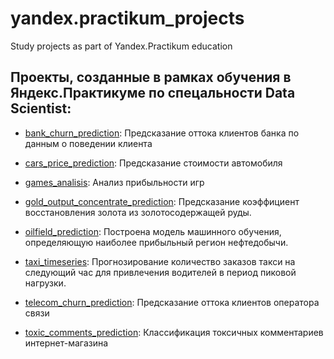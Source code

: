 # yandex.practikum_projects
Study projects as part of Yandex.Practikum education

## Проекты, созданные в рамках обучения в Яндекс.Практикуме по спецальности Data Scientist:
-  [bank_churn_prediction](https://github.com/LadaChernenko/yandex.practikum_projects/tree/main/bank_churn_prediction): Предсказание оттока клиентов банка по данным о поведении клиента
 
-  [cars_price_prediction](https://github.com/LadaChernenko/yandex.practikum_projects/tree/main/cars_price_prediction): Предсказание стоимости автомобиля
 
-  [games_analisis](https://github.com/LadaChernenko/yandex.practikum_projects/tree/main/games_analisis): Анализ прибыльности игр
 
-  [gold_output_concentrate_prediction](https://github.com/LadaChernenko/yandex.practikum_projects/tree/main/gold_output_concentrate_prediction): Предсказание коэффициент восстановления золота из золотосодержащей руды.
 
-  [oilfield_prediction](https://github.com/LadaChernenko/yandex.practikum_projects/tree/main/oilfield_prediction): Построена модель машинного обучения, определяющую наиболее прибыльный регион нефтедобычи.

-  [taxi_timeseries](https://github.com/LadaChernenko/yandex.practikum_projects/tree/main/taxi_timeseries): Прогнозирование количество заказов такси на следующий час для привлечения водителей в период пиковой нагрузки.

-  [telecom_churn_prediction](https://github.com/LadaChernenko/yandex.practikum_projects/tree/main/telecom_churn_prediction): Предсказание оттока клиентов оператора связи

-  [toxic_comments_prediction](https://github.com/LadaChernenko/yandex.practikum_projects/tree/main/toxic_comments_prediction): Классификация токсичных комментариев интернет-магазина

